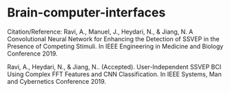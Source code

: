 # Brain-computer-interfaces

Citation/Reference:
Ravi, A., Manuel, J., Heydari, N., & Jiang, N. A Convolutional Neural Network for 
Enhancing the Detection of SSVEP in the Presence of Competing Stimuli. 
In IEEE Engineering in Medicine and Biology Conference 2019.

Ravi, A., Heydari, N., & Jiang, N.. (Accepted). User-Independent SSVEP BCI 
Using Complex FFT Features and CNN Classification. 
In IEEE Systems, Man and Cybernetics Conference 2019.
